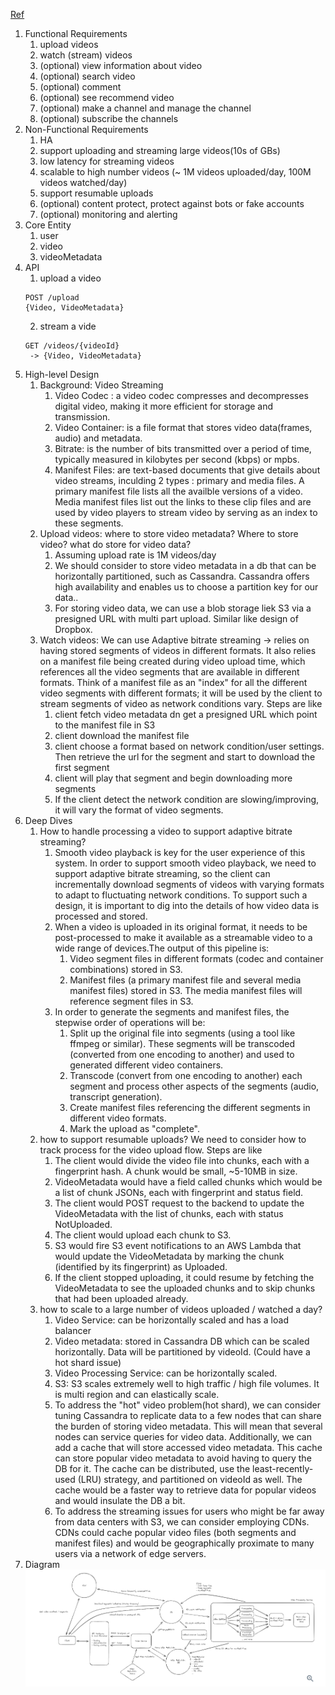 [Ref](https://www.hellointerview.com/learn/system-design/problem-breakdowns/youtube)

1. Functional Requirements
   1. upload videos
   2. watch (stream) videos
   3. (optional) view information about video
   4. (optional) search video
   5. (optional) comment
   6. (optional) see recommend video
   7. (optional) make a channel and manage the channel
   8. (optional) subscribe the channels
2. Non-Functional Requirements
   1. HA
   2. support uploading and streaming large videos(10s of GBs)
   3. low latency for streaming videos
   4. scalable to high number videos (~ 1M videos uploaded/day, 100M videos watched/day)
   5. support resumable uploads
   6. (optional) content protect, protect against bots or fake accounts
   7. (optional) monitoring and alerting
3. Core Entity
   1. user
   2. video
   3. videoMetadata
4. API
   1. upload a video 
   ```
   POST /upload 
   {Video, VideoMetadata}
   ```
   2. stream a vide 
   ```
   GET /videos/{videoId} 
    -> {Video, VideoMetadata}
   ```
5. High-level Design
   1. Background: Video Streaming
      1. Video Codec : a video codec compresses and decompresses digital video, making it more efficient for storage and transmission.
      2. Video Container: is a file format that stores video data(frames, audio) and metadata.
      3. Bitrate: is the number of bits transmitted over a period of time, typically measured in kilobytes per second (kbps) or mpbs.
      4. Manifest Files: are text-based documents that give details about video streams, inculding 2 types : primary and media files. A primary manifest file lists all the availble versions of a video. Media manifest files list out the links to these clip files and are used by video players to stream video by serving as an index to these segments.
   2. Upload videos: where to store video metadata? Where to store video? what do store for video data?
      1. Assuming upload rate is 1M videos/day
      2. We should consider to store video metadata in a db that can be horizontally partitioned, such as Cassandra. Cassandra offers high availability and enables us to choose a partition key for our data..
      3. For storing video data, we can use a blob storage liek S3 via a presigned URL with multi part upload. Similar like design of Dropbox.
   3. Watch videos: We can use Adaptive bitrate streaming -> relies on having stored segments of videos in different formats. It also relies on a manifest file being created during video upload time, which references all the video segments that are available in different formats. Think of a manifest file as an "index" for all the different video segments with different formats; it will be used by the client to stream segments of video as network conditions vary. Steps are like
      1. client fetch video metadata dn get a presigned URL which point to the manifest file in S3
      2. client download the manifest file
      3. client choose a format based on network condition/user settings. Then retrieve the url for the segment and start to download the first segment
      4. client will play that segment and begin downloading more segments
      5. If the client detect the network condition are slowing/improving, it will vary the format of video segments.
6. Deep Dives
   1. How to handle processing a video to support adaptive bitrate streaming?
      1. Smooth video playback is key for the user experience of this system. In order to support smooth video playback, we need to support adaptive bitrate streaming, so the client can incrementally download segments of videos with varying formats to adapt to fluctuating network conditions. To support such a design, it is important to dig into the details of how video data is processed and stored.
      2. When a video is uploaded in its original format, it needs to be post-processed to make it available as a streamable video to a wide range of devices.The output of this pipeline is:
         1. Video segment files in different formats (codec and container combinations) stored in S3.
         2. Manifest files (a primary manifest file and several media manifest files) stored in S3. The media manifest files will reference segment files in S3.
      3. In order to generate the segments and manifest files, the stepwise order of operations will be:
         1. Split up the original file into segments (using a tool like ffmpeg or similar). These segments will be transcoded (converted from one encoding to another) and used to generated different video containers.
         2. Transcode (convert from one encoding to another) each segment and process other aspects of the segments (audio, transcript generation).
         3. Create manifest files referencing the different segments in different video formats.
         4. Mark the upload as "complete".
   2. how to support resumable uploads? We need to consider how to track process for the video upload flow. Steps are like 
      1. The client would divide the video file into chunks, each with a fingerprint hash. A chunk would be small, ~5-10MB in size.
      2. VideoMetadata would have a field called chunks which would be a list of chunk JSONs, each with fingerprint and status field.
      3. The client would POST request to the backend to update the VideoMetadata with the list of chunks, each with status NotUploaded.
      4. The client would upload each chunk to S3.
      5. S3 would fire S3 event notifications to an AWS Lambda that would update the VideoMetadata by marking the chunk (identified by its fingerprint) as Uploaded.
      6. If the client stopped uploading, it could resume by fetching the VideoMetadata to see the uploaded chunks and to skip chunks that had been uploaded already.
   3. how to scale to a large number of videos uploaded / watched a day?
      1. Video Service: can be horizontally scaled and has a load balancer
      2. Video metadata: stored in Cassandra DB which can be scaled horizontally. Data will be partitioned by videoId. (Could have a hot shard issue)
      3. Video Processing Service: can be horizontally scaled.
      4. S3: S3 scales extremely well to high traffic / high file volumes. It is multi region and can elastically scale.
      5. To address the "hot" video problem(hot shard), we can consider tuning Cassandra to replicate data to a few nodes that can share the burden of storing video metadata. This will mean that several nodes can service queries for video data. Additionally, we can add a cache that will store accessed video metadata. This cache can store popular video metadata to avoid having to query the DB for it. The cache can be distributed, use the least-recently-used (LRU) strategy, and partitioned on videoId as well. The cache would be a faster way to retrieve data for popular videos and would insulate the DB a bit.
      6. To address the streaming issues for users who might be far away from data centers with S3, we can consider employing CDNs. CDNs could cache popular video files (both segments and manifest files) and would be geographically proximate to many users via a network of edge servers. 
7. Diagram
![Diagram](../../image/youtube1.png)